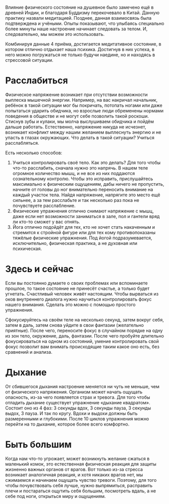 Влияние физического состояние на душевное было замечено ещё в древней Индии, и благодаря Буддизму перекочевало в Китай. Данную практику назвали медитацией. Позднее, данная взаимосвязь была подтверждена и учёными. Опыты показывают, что улыбаясь специально более минуты наше настроение начинает следовать за телом. И, следовательно, мы можем это использовать.

Комбинируя данные 4 приёма, достигается медитативное состояние, в котором отлично отдыхает наша психика. Достигнув в них успеха, в него можно погружаться не только будучи наедине, но и находясь в стрессовой ситуации.

# Расслабиться
Физическое напряжение возникает при отсутствии возможности выплеска мышечной энергии. Например, на вас накричал начальник, ребёнок в такой ситуации мог бы покричать, потопать ногами или даже попытаться ударить обидчика, но взрослые люди обременены нормами поведения в обществе и не могут себе позволить такой роскоши. Стиснув зубы и кулаки, мы молча выслушиваем обидчика и пойдём дальше работать. Естественно, напряжение никуда не исчезнет, возникает конфликт между нашим желанием выплеснуть энергию и не упасть в глазах окружающих. Что делать в такой ситуации? Учиться расслабляться.

Есть несколько способов:

1. Учиться контролировать своё тело. Как это делать? Для того чтобы что-то расслабить, сначала нужно это напрячь. В нашем теле огромное количество мышц, и не все из них поддаются сознательному контролю. Чтобы это исправить, прислушайтесь максимально к физическим ощущениям, дабы ничего не пропустить, начните от головы до ног внимательно переносить внимание на каждый участок тела. Найдя напряжение, напрягите это место ещё сильнее, а за тем расслабьте и так несколько раз пока не почувствуете расслабление.
1. Физические упражнения отлично снимают напряжение с мышц, даже если нет возможности заниматься в зале, пол и гантели вряд ли кто-то сможет у вас отнять.
1. Йога отлично подойдёт для тех, кто не хочет стать накаченным и стремится к стройной фигуре или для тех кому противопоказаны тяжёлые физические упражнения. Под йогой подразумевается, исключительно, физическая практика, а не духовная или психическая.

# Здесь и сейчас
Если вы постоянно думаете о своих проблемах или вспоминаете прошлое, то такое состояние не принесёт счастье, а только будет угнетать. Счастливый человек живёт настоящим. Чтобы вырваться из оков внутреннего диалога нужно научиться контролировать фокус нашего внимания. Сделать это можно с помощью простого упражнения.

Сфокусируйтесь на своём теле на несколько секунд, затем вокруг себя, затем в даль, затем снова уйдите в свои фантазии (желательно приятные). После чего, переносите фокус в случайном порядке на одну из зон тело, окружение, даль, фантазии. После чего пробуйте длительно фокусироваться на одном из состояний, умение контролировать свой фокус позволит вам внимать происходящие таким какое оно есть, без сравнений и анализа.

# Дыхание
От сбившегося дыхания настроение меняется ни чуть не меньше, чем от физического напряжения. Организм может начать ощущать опасность, из-за чего появляется страх и тревога. Для того чтобы отладить дыхание существует упражнение «дыхание квадратом». Состоит оно из 4 фаз: 3 секунды вдох, 3 секунды пауза, 3 секунды выдох, 3 пауза. И так по кругу. Вдохи и выдохи должны быть размеренными и глубокими. После 10 циклов упражнения можно перейти на то дыхание, которое более всего комфортно.

# Быть большим
Когда нам что-то угрожает, может возникнуть желание сжаться в маленький комок, это естественная физическая реакция для защиты жизненно важных органов от врагов. Вот только из-за стресса возникает аналогичная реакция, и хотя никаких врагов нет, мы сжимаемся и начинаем ощущать чувство тревоги. Поэтому, для того чтобы почувствовать себя лучше, нужно выпрямиться, расправить плечи и постараться ощутить себя большим, посмотреть вдаль, а не себе под ноги, открыться миру и ощущениям.
